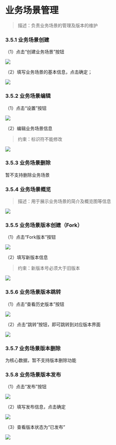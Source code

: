 # 业务场景管理

> 描述：负责业务场景的管理及版本的维护

### 3.5.1 业务场景创建

（1）点击“创建业务场景”按钮

![](.业务场景管理_images/898c4434.png)<br/>

（2）填写业务场景的基本信息，点击确定；

![](.业务场景管理_images/37e817bb.png)<br/>

### 3.5.2 业务场景编辑

（1）点击“设置”按钮

![](.业务场景管理_images/a2c32796.png)<br/>

（2）编辑业务场景信息

> 约束：标识符不能修改

![](.业务场景管理_images/2d716251.png)<br/>

### 3.5.3 业务场景删除

暂不支持删除业务场景

### 3.5.4 业务场景概览

> 描述：用于展示业务场景的简介及概览图等信息

![](.业务场景管理_images/f304b5f2.png)<br/>

### 3.5.5 业务场景版本创建（Fork）

（1）点击“Fork版本”按钮

![](.业务场景管理_images/6f3f3935.png)<br/>

（2）填写新版本信息

> 约束：新版本号必须大于旧版本

![](.业务场景管理_images/a12df670.png)<br/>

### 3.5.6 业务场景版本跳转

（1）点击“查看历史版本”按钮

![](.业务场景管理_images/a7b42838.png)<br/>

（2）点击“跳转”按钮，即可跳转到对应版本界面

![](.业务场景管理_images/244b5f7c.png)<br/>

### 3.5.7 业务场景版本删除

为核心数据，暂不支持版本删除功能

### 3.5.8 业务场景版本发布

（1）点击“发布”按钮

![](.业务场景管理_images/f4d4ce32.png)<br/>

（2）填写发布信息，点击确定

![](.业务场景管理_images/ddb725cc.png)<br/>

（3）查看版本状态为“已发布”

![](.业务场景管理_images/76a4fea0.png)<br/>